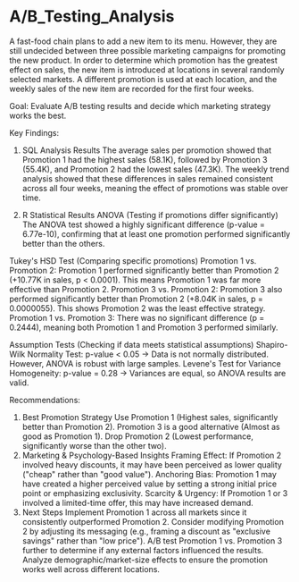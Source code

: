 # A/B_Testing_Analysis

A fast-food chain plans to add a new item to its menu. However, they are still undecided between three possible marketing campaigns for promoting the new product. In order to determine which promotion has the greatest effect on sales, the new item is introduced at locations in several randomly selected markets. A different promotion is used at each location, and the weekly sales of the new item are recorded for the first four weeks.

Goal: Evaluate A/B testing results and decide which marketing strategy works the best.

Key Findings:
1. SQL Analysis Results
The average sales per promotion showed that Promotion 1 had the highest sales (58.1K), followed by Promotion 3 (55.4K), and Promotion 2 had the lowest sales (47.3K).
The weekly trend analysis showed that these differences in sales remained consistent across all four weeks, meaning the effect of promotions was stable over time.

2. R Statistical Results
ANOVA (Testing if promotions differ significantly)
The ANOVA test showed a highly significant difference (p-value = 6.77e-10), confirming that at least one promotion performed significantly better than the others.

Tukey's HSD Test (Comparing specific promotions)
Promotion 1 vs. Promotion 2:
Promotion 1 performed significantly better than Promotion 2 (+10.77K in sales, p < 0.0001).
This means Promotion 1 was far more effective than Promotion 2.
Promotion 3 vs. Promotion 2:
Promotion 3 also performed significantly better than Promotion 2 (+8.04K in sales, p = 0.0000055).
This shows Promotion 2 was the least effective strategy.
Promotion 1 vs. Promotion 3:
There was no significant difference (p = 0.2444), meaning both Promotion 1 and Promotion 3 performed similarly.

Assumption Tests (Checking if data meets statistical assumptions)
Shapiro-Wilk Normality Test: p-value < 0.05 → Data is not normally distributed. However, ANOVA is robust with large samples.
Levene's Test for Variance Homogeneity: p-value = 0.28 → Variances are equal, so ANOVA results are valid.

Recommendations:
1. Best Promotion Strategy
Use Promotion 1 (Highest sales, significantly better than Promotion 2).
Promotion 3 is a good alternative (Almost as good as Promotion 1).
Drop Promotion 2 (Lowest performance, significantly worse than the other two).
2. Marketing & Psychology-Based Insights
Framing Effect: If Promotion 2 involved heavy discounts, it may have been perceived as lower quality ("cheap" rather than "good value").
Anchoring Bias: Promotion 1 may have created a higher perceived value by setting a strong initial price point or emphasizing exclusivity.
Scarcity & Urgency: If Promotion 1 or 3 involved a limited-time offer, this may have increased demand.
3. Next Steps
Implement Promotion 1 across all markets since it consistently outperformed Promotion 2.
Consider modifying Promotion 2 by adjusting its messaging (e.g., framing a discount as "exclusive savings" rather than "low price").
A/B test Promotion 1 vs. Promotion 3 further to determine if any external factors influenced the results.
Analyze demographic/market-size effects to ensure the promotion works well across different locations.
